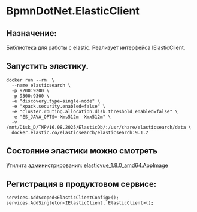 # BpmnDotNet.ElasticClient

## Назначение:
Библиотека для работы с elastic. Реализует интерфейса IElasticClient.

## Запустить эластику.
~~~
docker run --rm  \
  --name elasticsearch \
  -p 9200:9200 \
  -p 9300:9300 \
  -e "discovery.type=single-node" \
  -e "xpack.security.enabled=false" \
  -e "cluster.routing.allocation.disk.threshold_enabled=false" \
  -e "ES_JAVA_OPTS=-Xms512m -Xmx512m" \
  -v /mnt/Disk_D/TMP/16.08.2025/ElasticDb/:/usr/share/elasticsearch/data \
  docker.elastic.co/elasticsearch/elasticsearch:9.1.2
~~~

## Состояние эластики можно смотреть
Утилита администрирования: [elasticvue_1.8.0_amd64.AppImage](https://github.com/cars10/elasticvue)


## Регистрация в продуктовом сервисе:
~~~
services.AddScoped<ElasticClientConfig>();
services.AddSingleton<IElasticClient, ElasticClient>();
~~~